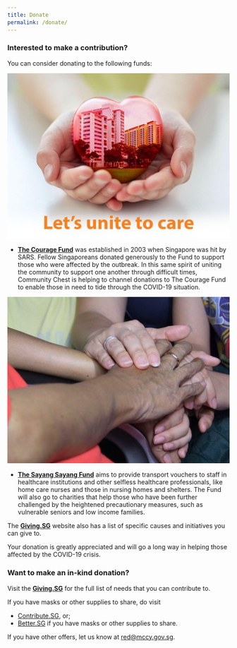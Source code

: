 ```yaml
---
title: Donate
permalink: /donate/
---
```


### Interested to make a contribution?  
You can consider donating to the following funds:

[![The Courage Fund](/images/TCF.jpeg)](https://www.giving.sg/community-chest/thecouragefund)
- **[The Courage Fund](https://www.giving.sg/community-chest/thecouragefund)** was established in 2003 when Singapore was hit by SARS. Fellow Singaporeans donated generously to the Fund to support those who were affected by the outbreak. In this same spirit of uniting the community to support one another through difficult times, Community Chest is helping to channel donations to The Courage Fund to enable those in need to tide through the COVID-19 situation.

[![The Sayang Sayang Fund](/images/TSSF.jpeg)](https://www.giving.sg/community-foundation-of-singapore/sayang_sayang_fund)
- **[The Sayang Sayang Fund](https://www.giving.sg/community-foundation-of-singapore/sayang_sayang_fund)** aims to provide transport vouchers to staff in healthcare institutions and other selfless healthcare professionals, like home care nurses and those in nursing homes and shelters. The Fund will also go to charities that help those who have been further challenged by the heightened precautionary measures, such as vulnerable seniors and low income families.

The **[Giving.SG](https://www.giving.sg/sgunited)** website also has a list of specific causes and initiatives you can give to.

Your donation is greatly appreciated and will go a long way in helping those affected by the COVID-19 crisis.

### Want to make an in-kind donation?
Visit the **[Giving.SG](https://www.giving.sg/sgunited)** for the full list of needs that you can contribute to.

If you have masks or other supplies to share, do visit
- <a href="https://www.contribute.sg">Contribute.SG</a>, or;
- <a href="https://www.better.sg/maskgoshare">Better.SG</a> if you have masks or other supplies to share.

If you have other offers, let us know at [red@mccy.gov.sg](mailto:red@mccy.gov.sg).
